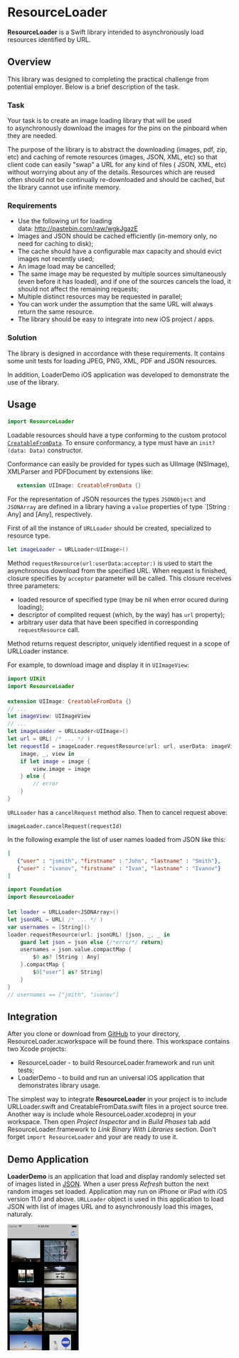 #  ResourceLoader

__ResourceLoader__ is a Swift library intended to asynchronously load resources identified by URL.

## Overview

This library was designed to completing the practical challenge from potential  employer. Below is a brief description of the task.

### Task

Your task is to create an image loading library that will be used to asynchronously download the images for the pins on the pinboard when they are needed.

The purpose of the library is to abstract the downloading (images, pdf, zip, etc) and caching of remote resources (images, JSON, XML, etc) so that client code can easily "swap" a URL for any kind of files ( JSON, XML, etc) without worrying about any of the details. Resources which are reused often should not be continually re-downloaded and should be cached, but the library cannot use infinite memory.

### Requirements

* Use the following url for loading data: http://pastebin.com/raw/wgkJgazE
* Images and JSON should be cached efficiently (in-memory only, no need for caching to disk);
* The cache should have a configurable max capacity and should evict images not recently used;
* An image load may be cancelled;
* The same image may be requested by multiple sources simultaneously (even before it has loaded), and if one of the sources cancels the load, it should not affect the remaining requests;
* Multiple distinct resources may be requested in parallel;
* You can work under the assumption that the same URL will always return the same resource.
* The library should be easy to integrate into new iOS project / apps.

### Solution

The library is designed in accordance with these requirements. It contains some unit tests for loading JPEG, PNG, XML, PDF and JSON resources. 

In addition, LoaderDemo iOS application was developed to demonstrate the use of the library.


## Usage
```swift
import ResourceLoader
```
Loadable resources should have a type  conforming to the custom protocol [`CreatableFromData`](./ResourceLoader/CreatableFromData.swift). To ensure conformancy, a type must have an `init?(data: Data)` constructor.

Conformance can easily be provided for types such as UIImage (NSImage), XMLParser and PDFDocument by extensions like:
 ```swift
    extension UIImage: CreatableFromData {}
```
For the representation of JSON resources the types `JSONObject` and `JSONArray` are defined in a library having a `value` properties of type `[String : Any] and [Any], respectively.

First of all the instance of `URLLoader` should be created, specialized to resource type.
```swift
let imageLoader = URLLoader<UIImage>()
```
Method  `requestResource(url:userData:acceptor:)` is used to start the asynchronous download from the specified URL. When request is finished, closure specifies by `acceptor` parameter will be called. This closure receives three parameters:

* loaded resource of specified type (may be nil when error ocured during loading);
* descriptor of complited request (which, by the way) has `url` property);
* arbitrary user data that have been specified in corresponding `requestResource` call.

Method returns request descriptor, uniquely identified request in a scope of URLLoader instance.

For example, to download image and display it in `UIImageView`:

```swift
import UIKit
import ResourceLoader

extension UIImage: CreatableFromData {}
// ...
let imageView: UIImageView
// ...
let imageLoader = URLLoader<UIImage>()
let url = URL( /* ... */ )
let requestId = imageLoader.requestResource(url: url, userData: imageView) {
    image, _, view in
    if let image = image {
        view.image = image
    } else {
        // error
    }
}

```
`URLLoader` has a `cancelRequest` method also. Then to cancel request above:

```
imageLoader.cancelRequest(requestId)
```

In the following example the list of user names loaded from JSON like this:

```json
[
   {"user" : "jsmith", "firstname" : "John", "lastname" : "Smith"},
   {"user" : "ivanov", "firstname" : "Ivan", "lastname" : "Ivanov"}
]    
```

```swift
import Foundation
import ResourceLoader

let loader = URLLoader<JSONArray>()
let jsonURL = URL( /* ... */ )
var usernames = [String]()
loader.requestResource(url: jsonURL) {json, _, _ in
    guard let json = json else {/*error*/ return}
    usernames = json.value.compactMap {
        $0 as? [String : Any]
    }.compactMap {
        $0["user"] as? String]
    }
}
// usernames == ["jmith", "ivanov"]
```

## Integration

After you clone or download from [GitHub](https://github.com/raisov/resourceloader) to your directory, ResourceLoader.xcworkspace  will be found there. This workspace contains two Xcode projects:

* ResourceLoader - to build ResourceLoader.framework and run unit tests;
* LoaderDemo - to build and run an universal iOS application that demonstrates library usage.

The simplest way to integrate __ResourceLoader__ in your project is to include URLLoader.swift and CreatableFromData.swift files in a project source tree.
Another way is include whole ResourceLoader.xcodeproj in your workspace. Then open _Project Inspector_ and in _Build Phases_ tab add ResourceLoader.framework to _Link Binary With Libraries_ section. Don't forget `import ResourceLoader` and your are ready to use it.

## Demo Application

__LoaderDemo__ is an application that load and display randomly selected set of images  listed in [JSON](http://pastebin.com/raw/wgkJgazE). When a user press _Refresh_ button the next random images set loaded.
Application may run on iPhone or iPad with iOS version 11.0 and above.
`URLLoader` object is used in this application to load JSON with list of images URL and to asynchronously load this images, naturaly.

![Screen shot](./LoaderDemo/ScreenShot.png)

